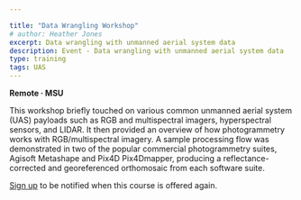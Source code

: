 ```yaml
---

title: "Data Wrangling Workshop"
# author: Heather Jones
excerpt: Data wrangling with unmanned aerial system data
description: Event - Data wrangling with unmanned aerial system data
type: training
tags: UAS
---
```


**Remote   &middot;   MSU**   


This workshop briefly touched on various common unmanned aerial system (UAS) payloads such as RGB and multispectral imagers, hyperspectral sensors, and LIDAR. It then provided an overview of how photogrammetry works with RGB/multispectral imagery. A sample processing flow was demonstrated in two of the popular commercial photogrammetry suites, Agisoft Metashape and Pix4D Pix4Dmapper, producing a reflectance-corrected and georeferenced orthomosaic from each software suite. 

[Sign up](https://forms.office.com/pages/responsepage.aspx?id=5zZb7e4BvE6GfuA8-g1Gl9poyUcOaMNCuMezzydam55UOEFKWDk5T0RZWFUzUVlaUkJGR1BJR05BNCQlQCN0PWcu) to be notified when this course is offered again. 
